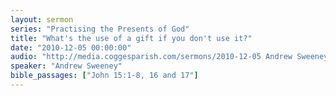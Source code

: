 ```yaml
---
layout: sermon
series: "Practising the Presents of God"
title: "What's the use of a gift if you don't use it?"
date: "2010-12-05 00:00:00"
audio: "http://media.coggesparish.com/sermons/2010-12-05 Andrew Sweeney.mp3"
speaker: "Andrew Sweeney"
bible_passages: ["John 15:1-8, 16 and 17"]
---
```

